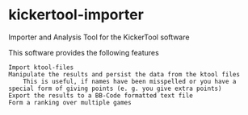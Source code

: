 # kickertool-importer
Importer and Analysis Tool for the KickerTool software

This software provides the following features

    Import ktool-files
    Manipulate the results and persist the data from the ktool files
        This is useful, if names have been misspelled or you have a special form of giving points (e. g. you give extra points)
    Export the results to a BB-Code formatted text file
    Form a ranking over multiple games

